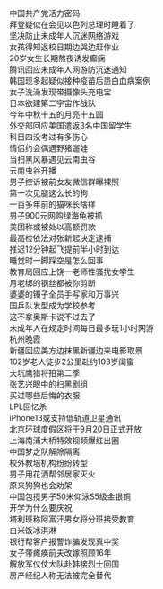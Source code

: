 中国共产党活力密码  
拜登疑似在会见以色列总理时睡着了  
坚决防止未成年人沉迷网络游戏  
女孩得知返校日期边哭边赶作业  
20岁女生长期熬夜诱发癫痫  
腾讯回应未成年人网游防沉迷通知  
韩国现多起疑似接种疫苗后患白血病案例  
女子洗澡发现带摄像头充电宝  
日本欲建第二宇宙作战队  
今年中秋十五的月亮十五圆  
外交部回应美国遣返3名中国留学生  
科目四没考过有多伤心  
情侣约会偶遇野猪遛娃  
当扫黑风暴遇见云南虫谷  
云南虫谷开播  
男子控诉被前女友微信群曝裸照  
第一次见腿这么长的狗  
一百多年前的猫咪长啥样  
男子900元网购绿海龟被抓  
美团称或被处以高额罚款  
最高检依法对张新起决定逮捕  
推迟12分钟起飞提前半小时到达  
睡觉时一脚踩空是怎么回事  
教育局回应上饶一老师性骚扰女学生  
月老绑的钢丝都被你剪断  
婆婆的镯子全员手写家和万事兴  
国乒队发型成为学校参考  
这不拿奥斯卡说不过去了  
未成年人在规定时间每日最多玩1小时网游  
杭州晚霞  
新疆回应美方边抹黑新疆边来电影取景  
102岁老人徒步2公里赴约103岁闺蜜  
天坑鹰猎将拍第二季  
张艺兴眼中的扫黑剧组  
买过哪些后悔的衣服  
LPL回忆杀  
iPhone13或支持低轨道卫星通讯  
北京环球度假区将于9月20日正式开放  
上海南浦大桥特效视频爆红出圈  
中国梦之队解除隔离  
校外教培机构纷纷转型  
男子用花洒帮邻居家灭火  
原来狗狗也会劝架  
中国包揽男子50米仰泳S5级金银铜  
开学为什么要庆祝  
塔利班称阿富汗男女将分班接受教育  
白米饭冰淇淋  
银行帮客户报警诈骗发现真中奖  
女子带瘫痪前夫改嫁照顾16年  
解放军仪仗大队赴韩接烈士回国  
房产经纪人称无法被完全替代  
